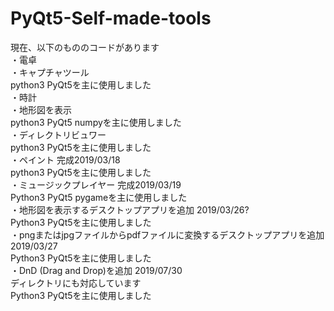 # PyQt5-Self-made-tools

現在、以下のもののコードがあります <br>
・電卓　<br>
・キャプチャツール <br>
  python3 PyQt5を主に使用しました <br>
・時計  <br>
・地形図を表示 <br>
  python3 PyQt5 numpyを主に使用しました <br>
・ディレクトリビュワー <br>
  python3 PyQt5を主に使用しました <br>
・ペイント 完成2019/03/18 <br>
  python3 PyQt5を主に使用しました <br>
・ミュージックプレイヤー 完成2019/03/19 <br>
  Python3 PyQt5 pygameを主に使用しました <br>
・地形図を表示するデスクトップアプリを追加 2019/03/26? <br>
  Python3 PyQt5を主に使用しました <br>
・pngまたはjpgファイルからpdfファイルに変換するデスクトップアプリを追加 2019/03/27 <br>
  Python3 PyQt5を主に使用しました <br>
・DnD (Drag and Drop)を追加 2019/07/30 <br>
  ディレクトリにも対応しています <br>
  Python3 PyQt5を主に使用しました <br>
